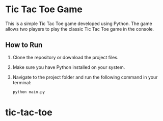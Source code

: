 # Tic Tac Toe Game

This is a simple Tic Tac Toe game developed using Python. The game allows two players to play the classic Tic Tac Toe game in the console.

## How to Run

1. Clone the repository or download the project files.
2. Make sure you have Python installed on your system.
3. Navigate to the project folder and run the following command in your terminal:

   ```bash
   python main.py
# tic-tac-toe
